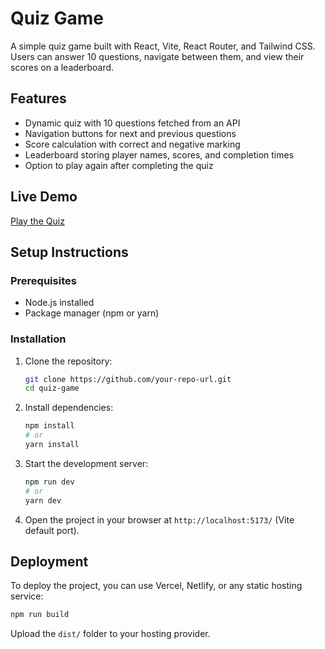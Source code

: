 # Quiz Game

A simple quiz game built with React, Vite, React Router, and Tailwind CSS. Users can answer 10 questions, navigate between them, and view their scores on a leaderboard.

## Features
- Dynamic quiz with 10 questions fetched from an API
- Navigation buttons for next and previous questions
- Score calculation with correct and negative marking
- Leaderboard storing player names, scores, and completion times
- Option to play again after completing the quiz

## Live Demo
[Play the Quiz](https://quiz-game-three-snowy.vercel.app/) 

## Setup Instructions

### Prerequisites
- Node.js installed
- Package manager (npm or yarn)

### Installation
1. Clone the repository:
   ```sh
   git clone https://github.com/your-repo-url.git
   cd quiz-game
   ```
2. Install dependencies:
   ```sh
   npm install
   # or
   yarn install
   ```
3. Start the development server:
   ```sh
   npm run dev
   # or
   yarn dev
   ```
4. Open the project in your browser at `http://localhost:5173/` (Vite default port).



## Deployment
To deploy the project, you can use Vercel, Netlify, or any static hosting service:
```sh
npm run build
```
Upload the `dist/` folder to your hosting provider.

